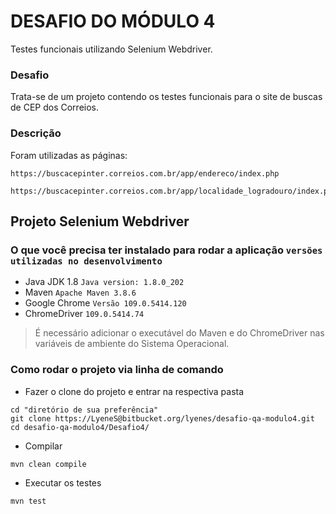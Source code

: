 # DESAFIO DO MÓDULO 4 #

Testes funcionais utilizando Selenium Webdriver.

### Desafio ###

Trata-se de um projeto contendo os testes funcionais para o site de buscas de CEP dos Correios.

### Descrição ###

Foram utilizadas as páginas: 
```shell
https://buscacepinter.correios.com.br/app/endereco/index.php
```
```shell
https://buscacepinter.correios.com.br/app/localidade_logradouro/index.php
```

## Projeto Selenium Webdriver ##

### O que você precisa ter instalado para rodar a aplicação `versões utilizadas no desenvolvimento` ###
- Java JDK 1.8 `Java version: 1.8.0_202`
- Maven `Apache Maven 3.8.6`
- Google Chrome `Versão 109.0.5414.120`
- ChromeDriver `109.0.5414.74`
> É necessário adicionar o executável do Maven e do ChromeDriver nas variáveis de ambiente do Sistema Operacional.

### Como rodar o projeto via linha de comando ###
- Fazer o clone do projeto e entrar na respectiva pasta
```shell
cd "diretório de sua preferência"
git clone https://LyeneS@bitbucket.org/lyenes/desafio-qa-modulo4.git
cd desafio-qa-modulo4/Desafio4/
```
- Compilar
```shell
mvn clean compile
```
- Executar os testes
```shell
mvn test
```
